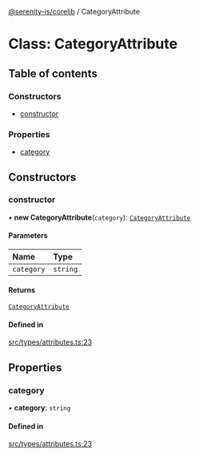 [@serenity-is/corelib](../README.md) / CategoryAttribute

# Class: CategoryAttribute

## Table of contents

### Constructors

- [constructor](CategoryAttribute.md#constructor)

### Properties

- [category](CategoryAttribute.md#category)

## Constructors

### constructor

• **new CategoryAttribute**(`category`): [`CategoryAttribute`](CategoryAttribute.md)

#### Parameters

| Name | Type |
| :------ | :------ |
| `category` | `string` |

#### Returns

[`CategoryAttribute`](CategoryAttribute.md)

#### Defined in

[src/types/attributes.ts:23](https://github.com/serenity-is/serenity/blob/master/packages/corelib/src/types/attributes.ts#L23)

## Properties

### category

• **category**: `string`

#### Defined in

[src/types/attributes.ts:23](https://github.com/serenity-is/serenity/blob/master/packages/corelib/src/types/attributes.ts#L23)
